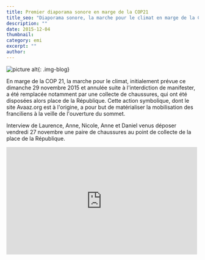 ```yaml
---
title: Premier diaporama sonore en marge de la COP21
title_seo: "Diaporama sonore, la marche pour le climat en marge de la COP 21"
description: ""
date: 2015-12-04
thumbnail:
category: emi
excerpt: ""
author:
---
```

![picture alt](/images/blog/marche-climat-diptyque-02B.jpg "Marche pour le climat"){: .img-blog}


En marge de la COP 21, la marche pour le climat, initialement prévue ce dimanche 29 novembre 2015 et annulée suite à l'interdiction de manifester, a été remplacée notamment par une collecte de chaussures, qui ont été disposées alors place de la République. Cette action symbolique, dont le site Avaaz.org est à l'origine, a pour but de matérialiser la mobilisation des franciliens à la veille de l'ouverture du sommet.

Interview de Laurence, Anne, Nicole, Anne et Daniel venus déposer vendredi 27 novembre une paire de chaussures au point de collecte de la place de la République.

<div class="video-container">
    <iframe src="https://player.vimeo.com/video/147931020?title=0&byline=0&portrait=0" width="500" height="281" frameborder="0" webkitallowfullscreen mozallowfullscreen allowfullscreen></iframe>
</div>


